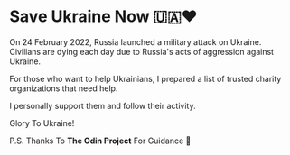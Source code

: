 # Save Ukraine Now 🇺🇦❤️

On 24 February 2022, Russia launched a military attack on Ukraine. Civilians are dying each day due to Russia's acts of aggression against Ukraine.

For those who want to help Ukrainians, I prepared a list of trusted charity organizations that need help.

I personally support them and follow their activity.

Glory To Ukraine!

P.S. Thanks To **The Odin Project** For Guidance 🙏
